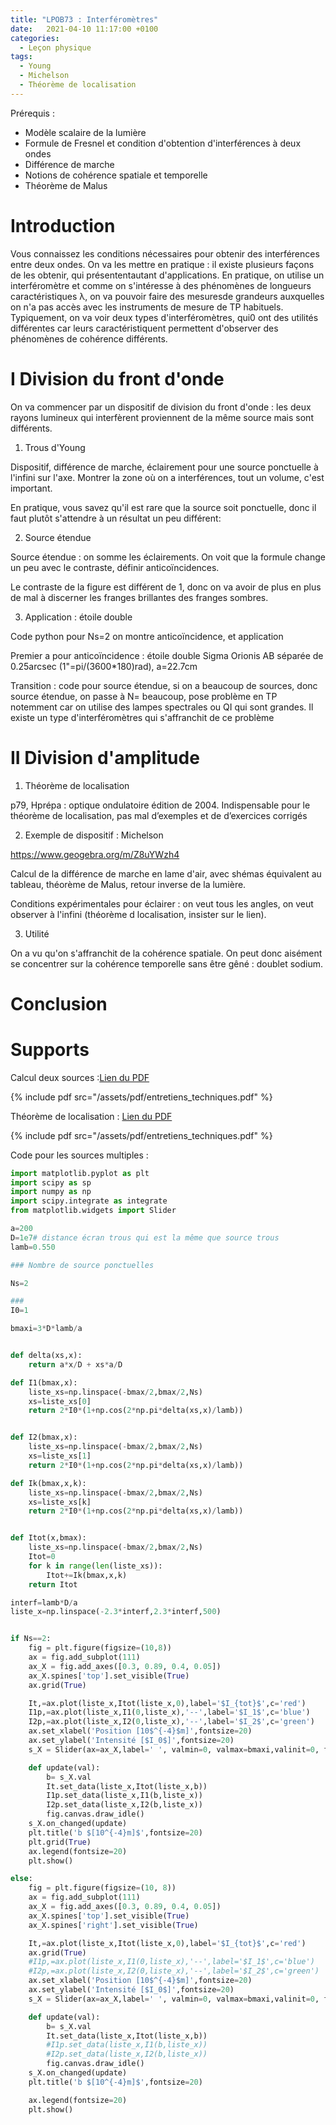 ```yaml
---
title: "LPOB73 : Interféromètres"
date:   2021-04-10 11:17:00 +0100
categories:
  - Leçon physique
tags:
  - Young
  - Michelson
  - Théorème de localisation
---
```

Prérequis : 
- Modèle scalaire de la lumière
- Formule de Fresnel et condition d'obtention d'interférences à deux ondes
- Différence de marche
- Notions de cohérence spatiale et temporelle
- Théorème de Malus

# Introduction

Vous connaissez les conditions nécessaires pour obtenir des interférences entre deux ondes. On va les mettre en pratique : il existe plusieurs façons de les obtenir, qui 
présententautant d'applications. En pratique, on utilise un interféromètre et comme on s'intéresse à des phénomènes de longueurs caractéristiques &lambda;, on va pouvoir 
faire des mesuresde grandeurs auxquelles on n'a pas accès avec les instruments de mesure de TP habituels. Typiquement, on va voir deux types d'interféromètres, qui0
ont des utilités différentes car leurs caractéristiquent permettent d'observer des phénomènes de cohérence différents.

# I Division du front d'onde
On va commencer par un dispositif de division du front d'onde : les deux rayons lumineux qui interfèrent proviennent de la même source mais sont différents.

1) Trous d'Young

Dispositif, différence de marche, éclairement pour une source ponctuelle à l'infini sur l'axe. Montrer la zone où on a interférences, tout un volume, c'est important.

En pratique, vous savez qu'il est rare que la source soit ponctuelle, donc il faut plutôt s'attendre à un résultat un peu différent:

2) Source étendue

Source étendue : on somme les éclairements. On voit que la formule change un peu avec le contraste, définir anticoïncidences.

Le contraste de la figure est différent de 1, donc on va avoir de plus en plus de mal à discerner les franges brillantes des franges sombres. 

3) Application : étoile double

Code python pour Ns=2 on montre anticoïncidence, et application 

Premier a pour anticoïncidence : étoile double Sigma Orionis AB séparée de 0.25arcsec (1"=pi/(3600*180)rad), a=22.7cm

Transition : code pour source étendue, si on a beaucoup de sources, donc source étendue, on passe à N= beaucoup, 
pose problème en TP notemment car on utilise des lampes spectrales ou QI qui sont grandes. Il existe un type d'interféromètres qui s'affranchit de ce problème

# II Division d'amplitude

1) Théorème de localisation

p79, Hprépa : optique ondulatoire édition de 2004.  Indispensable pour le théorème de localisation, pas mal
d’exemples et de d’exercices corrigés

2) Exemple de dispositif : Michelson

https://www.geogebra.org/m/Z8uYWzh4

Calcul de la différence de marche en lame d'air, avec shémas équivalent au tableau, théorème de Malus, retour inverse de la lumière.

Conditions expérimentales pour éclairer : on veut tous les angles, on veut observer à l'infini (théorème d localisation, insister sur le lien).

3) Utilité

On a vu qu'on s'affranchit de la cohérence spatiale. On peut donc aisément se concentrer sur la cohérence temporelle sans être gêné : doublet sodium.

# Conclusion

# Supports

Calcul deux sources :[Lien du PDF](/assets/pdf/entretiens_techniques.pdf)

{% include pdf src="/assets/pdf/entretiens_techniques.pdf" %}

Théorème de localisation : [Lien du PDF](/assets/pdf/entretiens_techniques.pdf)

{% include pdf src="/assets/pdf/entretiens_techniques.pdf" %}

Code pour les sources multiples : 
``` python
import matplotlib.pyplot as plt
import scipy as sp
import numpy as np
import scipy.integrate as integrate
from matplotlib.widgets import Slider

a=200
D=1e7# distance écran trous qui est la même que source trous
lamb=0.550

### Nombre de source ponctuelles

Ns=2

###
I0=1

bmaxi=3*D*lamb/a


def delta(xs,x):
    return a*x/D + xs*a/D

def I1(bmax,x):
    liste_xs=np.linspace(-bmax/2,bmax/2,Ns)
    xs=liste_xs[0]
    return 2*I0*(1+np.cos(2*np.pi*delta(xs,x)/lamb))


def I2(bmax,x):
    liste_xs=np.linspace(-bmax/2,bmax/2,Ns)
    xs=liste_xs[1]
    return 2*I0*(1+np.cos(2*np.pi*delta(xs,x)/lamb))

def Ik(bmax,x,k):
    liste_xs=np.linspace(-bmax/2,bmax/2,Ns)
    xs=liste_xs[k]
    return 2*I0*(1+np.cos(2*np.pi*delta(xs,x)/lamb))


def Itot(x,bmax):
    liste_xs=np.linspace(-bmax/2,bmax/2,Ns)
    Itot=0
    for k in range(len(liste_xs)):
        Itot+=Ik(bmax,x,k)
    return Itot

interf=lamb*D/a
liste_x=np.linspace(-2.3*interf,2.3*interf,500)


if Ns==2:
    fig = plt.figure(figsize=(10,8))
    ax = fig.add_subplot(111)
    ax_X = fig.add_axes([0.3, 0.89, 0.4, 0.05])
    ax_X.spines['top'].set_visible(True)
    ax.grid(True)

    It,=ax.plot(liste_x,Itot(liste_x,0),label='$I_{tot}$',c='red')
    I1p,=ax.plot(liste_x,I1(0,liste_x),'--',label='$I_1$',c='blue')
    I2p,=ax.plot(liste_x,I2(0,liste_x),'--',label='$I_2$',c='green')
    ax.set_xlabel('Position [10$^{-4}$m]',fontsize=20)
    ax.set_ylabel('Intensité [$I_0$]',fontsize=20)
    s_X = Slider(ax=ax_X,label=' ', valmin=0, valmax=bmaxi,valinit=0, facecolor='gray')

    def update(val):
        b= s_X.val
        It.set_data(liste_x,Itot(liste_x,b))
        I1p.set_data(liste_x,I1(b,liste_x))
        I2p.set_data(liste_x,I2(b,liste_x))
        fig.canvas.draw_idle()
    s_X.on_changed(update)
    plt.title('b $[10^{-4}m]$',fontsize=20)
    plt.grid(True)
    ax.legend(fontsize=20)
    plt.show()

else:
    fig = plt.figure(figsize=(10, 8))
    ax = fig.add_subplot(111)
    ax_X = fig.add_axes([0.3, 0.89, 0.4, 0.05])
    ax_X.spines['top'].set_visible(True)
    ax_X.spines['right'].set_visible(True)

    It,=ax.plot(liste_x,Itot(liste_x,0),label='$I_{tot}$',c='red')
    ax.grid(True)
    #I1p,=ax.plot(liste_x,I1(0,liste_x),'--',label='$I_1$',c='blue')
    #I2p,=ax.plot(liste_x,I2(0,liste_x),'--',label='$I_2$',c='green')
    ax.set_xlabel('Position [10$^{-4}$m]',fontsize=20)
    ax.set_ylabel('Intensité [$I_0$]',fontsize=20)
    s_X = Slider(ax=ax_X,label=' ', valmin=0, valmax=bmaxi,valinit=0, facecolor='gray')

    def update(val):
        b= s_X.val
        It.set_data(liste_x,Itot(liste_x,b))
        #I1p.set_data(liste_x,I1(b,liste_x))
        #I2p.set_data(liste_x,I2(b,liste_x))
        fig.canvas.draw_idle()
    s_X.on_changed(update)
    plt.title('b $[10^{-4}m]$',fontsize=20)

    ax.legend(fontsize=20)
    plt.show()
```
